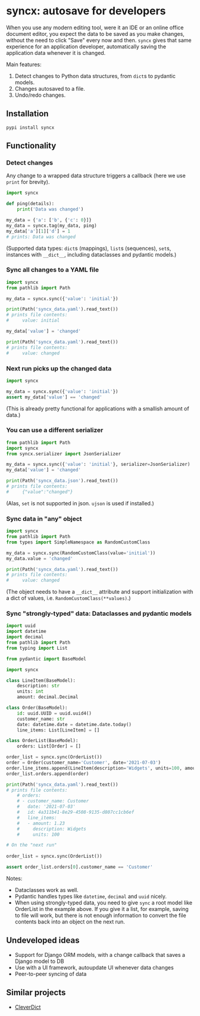 # syncx: autosave for developers

When you use any modern editing tool, were it an IDE or an online office document editor, you
expect the data to be saved as you make changes, without the need to click "Save" every now and
then. `syncx` gives that same experience for an application developer, automatically saving the
application data whenever it is changed.

Main features:
1. Detect changes to Python data structures, from `dict`s to pydantic models.
1. Changes autosaved to a file.
1. Undo/redo changes.

## Installation

```
pypi install syncx
```

## Functionality

### Detect changes

Any change to a wrapped data structure triggers a callback (here we use `print` for brevity).

```python
import syncx

def ping(details):
    print('Data was changed')

my_data = {'a': ['b', {'c': 0}]}
my_data = syncx.tag(my_data, ping)
my_data['a'][1]['d'] = 1
# prints: Data was changed
```

(Supported data types: `dict`s (mappings), `list`s (sequences), `set`s, instances with `__dict__`,
including dataclasses and pydantic models.)

### Sync all changes to a YAML file

```python
import syncx
from pathlib import Path

my_data = syncx.sync({'value': 'initial'})

print(Path('syncx_data.yaml').read_text())
# prints file contents:
#     value: initial

my_data['value'] = 'changed'

print(Path('syncx_data.yaml').read_text())
# prints file contents:
#     value: changed
```

### Next run picks up the changed data

```python
import syncx

my_data = syncx.sync({'value': 'initial'})
assert my_data['value'] == 'changed'
```

(This is already pretty functional for applications with a smallish amount of data.)

### You can use a different serializer

```python
from pathlib import Path
import syncx
from syncx.serializer import JsonSerializer

my_data = syncx.sync({'value': 'initial'}, serializer=JsonSerializer)
my_data['value'] = 'changed'

print(Path('syncx_data.json').read_text())
# prints file contents:
#     {"value":"changed"}
```

(Alas, `set` is not supported in json. `ujson` is used if installed.)

### Sync data in "any" object

```python
import syncx
from pathlib import Path
from types import SimpleNamespace as RandomCustomClass

my_data = syncx.sync(RandomCustomClass(value='initial'))
my_data.value = 'changed'

print(Path('syncx_data.yaml').read_text())
# prints file contents:
#     value: changed
```

(The object needs to have a `__dict__` attribute and support initialization with a dict of values,
i.e. `RandomCustomClass(**values)`.)

### Sync "strongly-typed" data: Dataclasses and pydantic models

````python
import uuid
import datetime
import decimal
from pathlib import Path
from typing import List

from pydantic import BaseModel

import syncx

class LineItem(BaseModel):
    description: str
    units: int
    amount: decimal.Decimal

class Order(BaseModel):
    id: uuid.UUID = uuid.uuid4()
    customer_name: str
    date: datetime.date = datetime.date.today()
    line_items: List[LineItem] = []

class OrderList(BaseModel):
    orders: List[Order] = []

order_list = syncx.sync(OrderList())
order = Order(customer_name='Customer', date='2021-07-03')
order.line_items.append(LineItem(description='Widgets', units=100, amount="1.23"))
order_list.orders.append(order)

print(Path('syncx_data.yaml').read_text())
# prints file contents:
    # orders:
    # - customer_name: Customer
    #   date: '2021-07-03'
    #   id: 4a311b41-8e29-4508-9135-d807cc1cb6ef
    #   line_items:
    #   - amount: 1.23
    #     description: Widgets
    #     units: 100

# On the "next run"
    
order_list = syncx.sync(OrderList())

assert order_list.orders[0].customer_name == 'Customer'
````

Notes:

- Dataclasses work as well.
- Pydantic handles types like `datetime`, `decimal` and `uuid` nicely.
- When using strongly-typed data, you need to give `sync` a root model like OrderList in the
  example above. If you give it a list, for example, saving to file will work, but there is not
  enough information to convert the file contents back into an object on the next run.

## Undeveloped ideas

- Support for Django ORM models, with a change callback that saves a Django model to DB
- Use with a UI framework, autoupdate UI whenever data changes
- Peer-to-peer syncing of data

## Similar projects

- [CleverDict](https://pypi.org/project/cleverdict/)
